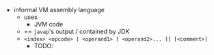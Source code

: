 * informal VM assembly language
  * uses
    * JVM code
  * == `javap`'s output / contained by JDK
  * `<index> <opcode> [ <operand1> [ <operand2>... ]] [<comment>]`
    * TODO: